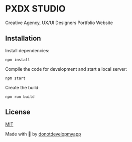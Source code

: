 # PXDX STUDIO

Creative Agency, UX/UI Designers Portfolio Website

[comment]: <> (![Image Stack]&#40;https://tympanus.net/codrops/wp-content/uploads/2020/11/IntroImageStackAnimation_featured.jpg&#41;)

[comment]: <> ([Article on Codrops]&#40;https://tympanus.net/codrops/?p=52018&#41;)

[comment]: <> ([Demo]&#40;https://tympanus.net/Development/ImageStackGrid/&#41;)


## Installation

Install dependencies:

```
npm install
```

Compile the code for development and start a local server:

```
npm start
```

Create the build:

```
npm run build
```

[comment]: <> (## Credits)

[comment]: <> (- Images by [Unsplash]&#40;http://unsplash.com&#41;)


[comment]: <> (## Misc)

[comment]: <> (Follow Codrops: [Twitter]&#40;http://www.twitter.com/codrops&#41;, [Facebook]&#40;http://www.facebook.com/codrops&#41;, [GitHub]&#40;https://github.com/codrops&#41;, [Instagram]&#40;https://www.instagram.com/codropsss/&#41;)

## License
[MIT](LICENSE)

Made with :blue_heart: by [donotdevelopmyapp](https://www.donotdevelopmy.app)






